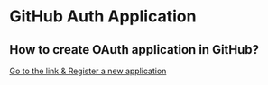 # GitHub Auth Application

## How to create OAuth application in GitHub?

[Go to the link & Register a new application](https://github.com/settings/developers)

